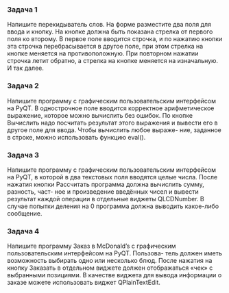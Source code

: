### Задача 1
Напишите перекидыватель слов. На форме разместите два поля для ввода и кнопку. На кнопке должна быть
показана стрелка от первого поля ко второму. В первое поле вводится строчка, и по нажатию кнопки эта
строчка перебрасывается в другое поле, при этом стрелка на кнопке меняется на противоположную. При
повторном нажатии строчка летит обратно, а стрелка на кнопке меняется на изначальную. И так далее.

### Задача 2
Напишите программу с графическим пользовательским интерфейсом на PyQT. В однострочное поле вводится
корректное арифметическое выражение, которое можно вычислить без ошибок. По кнопке Вычислить надо
посчитать результат этого выражения и вывести его в другое поле для ввода. Чтобы вычислить любое выраже-
ние, заданное в строке, можно использовать функцию eval().

### Задача 3
Напишите программу с графическим пользовательским интерфейсом на PyQT, в которой в два текстовых поля
вводятся целые числа. После нажатия кнопки Рассчитать программа должна вычислить сумму, разность, част-
ное и произведение введённых чисел и вывести результат каждой операции в отдельные виджеты
QLCDNumber. В случае попытки деления на 0 программа должна выводить какое-либо сообщение.

### Задача 4
Напишите программу Заказ в McDonald’s с графическим пользовательским интерфейсом на PyQT. Пользова-
тель должен иметь возможность выбирать одно или несколько блюд. После нажатия на кнопку Заказать в
отдельном виджете должен отображаться «чек» с выбранными позициями. В качестве виджета для вывода
информации о заказе можете использовать виджет QPlainTextEdit.
